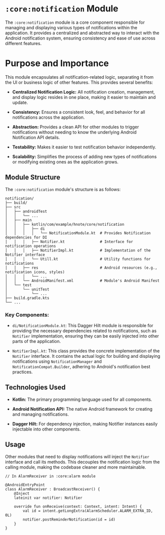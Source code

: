 # `:core:notification` Module

The `:core:notification` module is a core component responsible for managing and displaying various
types of notifications within the application. It provides a centralized and abstracted way to
interact with the Android notification system, ensuring consistency and ease of use across different
features.

# Purpose and Importance

This module encapsulates all notification-related logic, separating it from the UI or business logic
of other features. This provides several benefits:

- **Centralized Notification Logic:** All notification creation, management, and display logic
  resides in one place, making it easier to maintain and update.

- **Consistency:** Ensures a consistent look, feel, and behavior for all notifications across the
  application.

- **Abstraction:** Provides a clean API for other modules to trigger notifications without needing
  to know the underlying Android Notification API details.

- **Testability:** Makes it easier to test notification behavior independently.

- **Scalability:** Simplifies the process of adding new types of notifications or modifying existing
  ones as the application grows.

## Module Structure

The `:core:notification` module's structure is as follows:

```
notification/
├── build/
├── src
│   ├── androidTest
│   │   └── ...
│   ├── main
│   │   ├── kotlin/com/example/hnote/core/notification
│   │   │   ├── di
│   │   │   │   └── NotificationModule.kt  # Provides Notification dependencies for DI
│   │   │   ├── Notifier.kt                # Interface for notification operations
│   │   │   ├── NotifierImpl.kt            # Implementation of the Notifier interface
│   │   │   └── Utill.kt                   # Utility functions for notifications
│   │   ├── res                            # Android resources (e.g., notification icons, styles)
│   │   │   └── ...
│   │   └── AndroidManifest.xml            # Module's Android Manifest
│   └── test
│       └── unitTest
│           └── ...
├── build.gradle.kts
└── ...
```

### Key Components:

- `di/NotificationModule.kt`: This Dagger Hilt module is responsible for providing the necessary
  dependencies related to notifications, such as `Notifier` implementation, ensuring they can be
  easily injected into other parts of the application.

- `NotifierImpl.kt`: This class provides the concrete implementation of the `Notifier` interface. It
  contains the actual logic for building and displaying notifications using `NotificationManager`
  and `NotificationCompat.Builder`, adhering to Android's notification best practices.

## Technologies Used

- **Kotlin:** The primary programming language used for all components.

- **Android Notification API:** The native Android framework for creating and managing
  notifications.

- **Dagger Hilt:** For dependency injection, making Notifier instances easily injectable into other
  components.

## Usage

Other modules that need to display notifications will inject the `Notifier` interface and call its
methods. This decouples the notification logic from the calling module, making the codebase cleaner
and more maintainable.

```
// In AlarmReceiver in :core:alarm module

@AndroidEntryPoint
class AlarmReceiver : BroadcastReceiver() {
    @Inject
    lateinit var notifier: Notifier

    override fun onReceive(context: Context, intent: Intent) {
        val id = intent.getLongExtra(AlarmScheduler.ALARM_EXTRA_ID, 0L)
        notifier.postReminderNotification(id = id)
    }
}
```